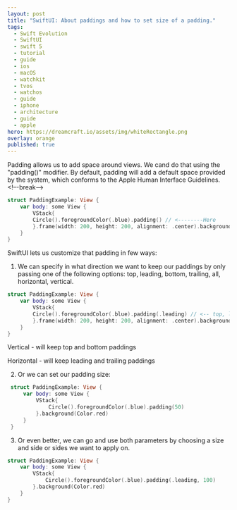 ```yaml
---
layout: post
title: "SwiftUI: About paddings and how to set size of a padding."
tags:
  - Swift Evolution
  - SwiftUI
  - swift 5
  - tutorial
  - guide
  - ios
  - macOS
  - watchkit
  - tvos
  - watchos
  - guide
  - iphone
  - architecture
  - guide
  - apple
hero: https://dreamcraft.io/assets/img/whiteRectangle.png
overlay: orange
published: true
---
```

Padding allows us to add space around views. We cand do that using the "padding()" modifier. By default, padding will add a default space provided by the system, which conforms to the Apple Human Interface Guidelines. 
<!–-break-–>
```swift
struct PaddingExample: View {
    var body: some View {
        VStack{
        Circle().foregroundColor(.blue).padding() // <--------Here
        }.frame(width: 200, height: 200, alignment: .center).background(Color.red)
    }
}
```
SwiftUI lets us customize that padding in few ways:
1. We can specify in what direction we want to keep our paddings by only passing one of the following options: top, leading, bottom, trailing, all, horizontal, vertical. 

```swift
struct PaddingExample: View {
    var body: some View {
        VStack{
        Circle().foregroundColor(.blue).padding(.leading) // <-- top, leading, bottom, trailing, all, horizontal, vertical 
        }.frame(width: 200, height: 200, alignment: .center).background(Color.red)
    }
}
```
Vertical - will keep top and bottom paddings

Horizontal - will keep leading and trailing paddings


2. Or we can set our padding size:

```swift
 struct PaddingExample: View {
     var body: some View {
         VStack{
             Circle().foregroundColor(.blue).padding(50)
         }.background(Color.red)
     }
 }
```

3. Or even better, we can go and use both parameters by choosing a size and side or sides we want to apply on.

```swift
struct PaddingExample: View {
    var body: some View {
        VStack{
            Circle().foregroundColor(.blue).padding(.leading, 100)
        }.background(Color.red)
    }
}
```
